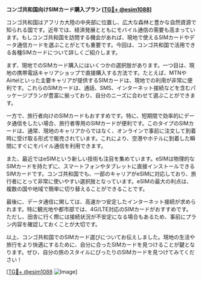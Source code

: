 **コンゴ共和国向けSIMカード購入プラン [[TG💪+ @esim1088](https://t.me/s/esim1088)]**

コンゴ共和国はアフリカ大陸の中央部に位置し、広大な森林と豊かな自然資源で知られる国です。近年では、経済発展とともにモバイル通信の需要も高まっています。もしコンゴ共和国を訪問する機会があれば、現地で使えるSIMカードやデータ通信カードを選ぶことがとても重要です。今回は、コンゴ共和国で活用できる各種SIMカードについて詳しくご紹介します。

まず、現地でのSIMカード購入にはいくつかの選択肢があります。一つ目は、現地の携帯電話キャリアショップで直接購入する方法です。たとえば、MTNやAirtelといった主要キャリアが提供するSIMカードは、現地での利用が非常に便利です。これらのSIMカードは、通話、SMS、インターネット接続などを含むパッケージプランが豊富に揃っており、自分のニーズに合わせて選ぶことができます。

一方で、旅行者向けのSIMカードもおすすめです。特に、短期間で効率的にデータ通信をしたい場合、旅行者専用のSIMカードが便利です。このタイプのSIMカードは、通常、現地のキャリアからではなく、オンラインで事前に注文して到着時に受け取る形式で販売されています。これにより、空港やホテルに到着した瞬間にすぐにモバイル通信を利用できます。

また、最近ではeSIMという新しい技術も注目を集めています。eSIMは物理的なSIMカードを持たずに、スマートフォンやタブレットに直接インストールできるSIMカードです。コンゴ共和国でも、一部のキャリアがeSIMに対応しており、旅行者にとって非常に使いやすい選択肢となっています。eSIMの最大の利点は、複数の国や地域で簡単に切り替えることができることです。

最後に、データ通信に関しては、高速かつ安定したインターネット接続が求められます。特に観光地や都市部では、4G/LTE対応のSIMカードがおすすめです。ただし、田舎に行く際には接続状況が不安定になる場合もあるため、事前にプラン内容を確認しておくことが大切です。

以上、コンゴ共和国でのSIMカード選びについてお伝えしました。現地の生活や旅行をより快適にするために、自分に合ったSIMカードを見つけることが鍵となります。ぜひ、自分の旅のスタイルにぴったりのSIMカードを見つけてみてください！

[[TG💪+ @esim1088](https://t.me/s/esim1088) ![Image](https://i.postimg.cc/Y0z9fWf4/image.png)]